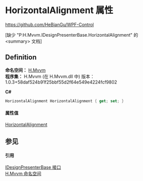 # HorizontalAlignment 属性
https://github.com/HeBianGu/WPF-Control

\[缺少 "P:H.Mvvm.IDesignPresenterBase.HorizontalAlignment" 的 &lt;summary&gt; 文档\]



## Definition
**命名空间：** <a href="2171cdff-f9c4-6682-6b3e-a29f9cee4c25">H.Mvvm</a>  
**程序集：** H.Mvvm (在 H.Mvvm.dll 中) 版本：1.0.3+58daf524b91f25bbf55d2f64e549e4224fcf9802

**C#**
``` C#
HorizontalAlignment HorizontalAlignment { get; set; }
```



#### 属性值
<a href="https://learn.microsoft.com/dotnet/api/system.windows.horizontalalignment" target="_blank" rel="noopener noreferrer">HorizontalAlignment</a>

## 参见


#### 引用
<a href="b0dc1be4-3436-e548-db09-eca1e67fd063">IDesignPresenterBase 接口</a>  
<a href="2171cdff-f9c4-6682-6b3e-a29f9cee4c25">H.Mvvm 命名空间</a>  
